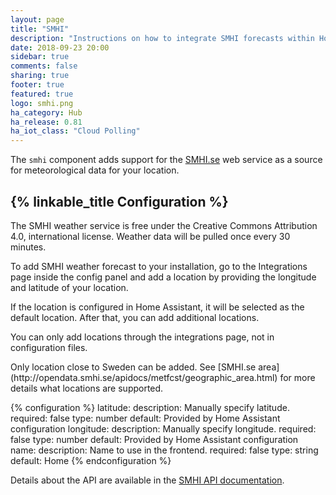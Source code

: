 ```yaml
---
layout: page
title: "SMHI"
description: "Instructions on how to integrate SMHI forecasts within Home Assistant."
date: 2018-09-23 20:00
sidebar: true
comments: false
sharing: true
footer: true
featured: true
logo: smhi.png
ha_category: Hub
ha_release: 0.81
ha_iot_class: "Cloud Polling"
---
```


The `smhi` component adds support for the [SMHI.se](https://www.smhi.se/) web service as a source for meteorological data for your location.

## {% linkable_title Configuration %}

The SMHI weather service is free under the Creative Commons Attribution 4.0, international license. Weather data will be pulled once every 30 minutes.

To add SMHI weather forecast to your installation, go to the Integrations page inside the config panel and add a location by providing the longitude and latitude of your location.

If the location is configured in Home Assistant, it will be selected as the default location. After that, you can add additional locations.

<p class='note warning'>
You can only add locations through the integrations page, not in configuration files.
</p>

<p class='note warning'>
Only location close to Sweden can be added. See [SMHI.se area](http://opendata.smhi.se/apidocs/metfcst/geographic_area.html) for more details what locations are supported.
</p>


{% configuration %}
latitude:
  description: Manually specify latitude. 
  required: false
  type: number
  default: Provided by Home Assistant configuration
longitude:
  description: Manually specify longitude. 
  required: false
  type: number
  default: Provided by Home Assistant configuration
name:
  description: Name to use in the frontend.
  required: false
  type: string
  default: Home
{% endconfiguration %}

Details about the API are available in the [SMHI API documentation](http://opendata.smhi.se/apidocs/metfcst/index.html).
